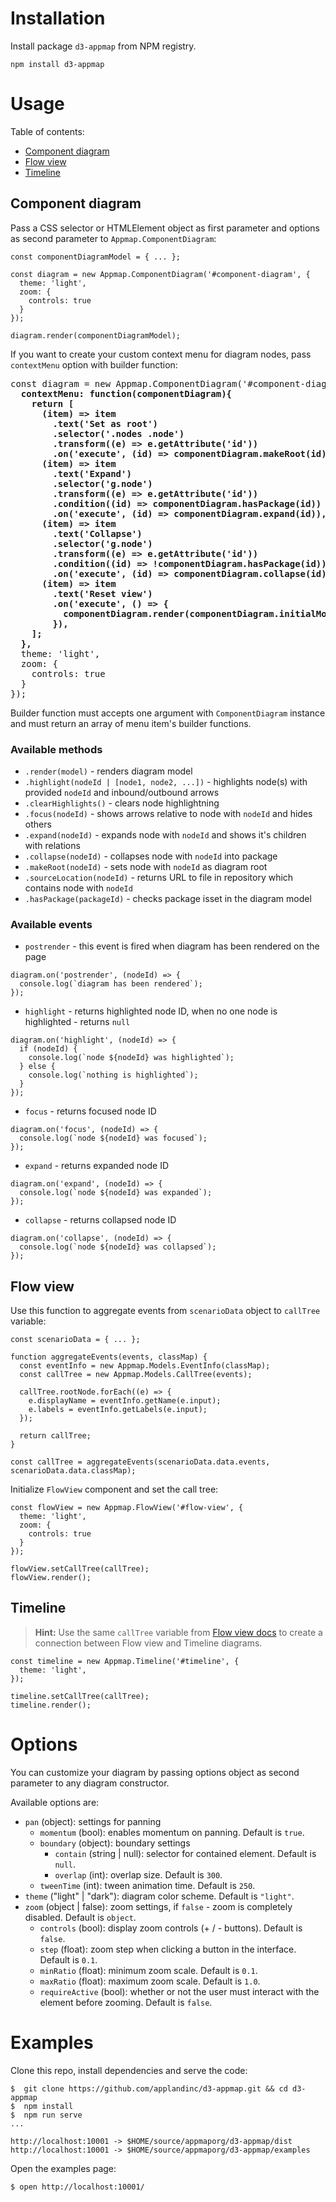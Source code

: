 # Installation

Install package `d3-appmap` from NPM registry.

```
npm install d3-appmap
```

# Usage

Table of contents:
- [Component diagram](#component-diagram)
- [Flow view](#flow-view)
- [Timeline](#timeline)

## Component diagram

Pass a CSS selector or HTMLElement object as first parameter and options as second parameter to `Appmap.ComponentDiagram`:

```
const componentDiagramModel = { ... };

const diagram = new Appmap.ComponentDiagram('#component-diagram', {
  theme: 'light',
  zoom: {
    controls: true
  }
});

diagram.render(componentDiagramModel);
```

If you want to create your custom context menu for diagram nodes, pass `contextMenu` option with builder function:

<pre>
const diagram = new Appmap.ComponentDiagram('#component-diagram', {
  <b>contextMenu: function(componentDiagram){
    return [
      (item) => item
        .text('Set as root')
        .selector('.nodes .node')
        .transform((e) => e.getAttribute('id'))
        .on('execute', (id) => componentDiagram.makeRoot(id)),
      (item) => item
        .text('Expand')
        .selector('g.node')
        .transform((e) => e.getAttribute('id'))
        .condition((id) => componentDiagram.hasPackage(id))
        .on('execute', (id) => componentDiagram.expand(id)),
      (item) => item
        .text('Collapse')
        .selector('g.node')
        .transform((e) => e.getAttribute('id'))
        .condition((id) => !componentDiagram.hasPackage(id))
        .on('execute', (id) => componentDiagram.collapse(id)),
      (item) => item
        .text('Reset view')
        .on('execute', () => {
          componentDiagram.render(componentDiagram.initialModel);
        }),
    ];
  },</b>
  theme: 'light',
  zoom: {
    controls: true
  }
});
</pre>

Builder function must accepts one argument with `ComponentDiagram` instance and must return an array of menu item's builder functions.

### Available methods
- `.render(model)` - renders diagram model
- `.highlight(nodeId | [node1, node2, ...])` - highlights node(s) with provided `nodeId` and inbound/outbound arrows
- `.clearHighlights()` - clears node highlightning
- `.focus(nodeId)` - shows arrows relative to node with `nodeId` and hides others
- `.expand(nodeId)` - expands node with `nodeId` and shows it's children with relations
- `.collapse(nodeId)` - collapses node with `nodeId` into package
- `.makeRoot(nodeId)` - sets node with `nodeId` as diagram root
- `.sourceLocation(nodeId)` - returns URL to file in repository which contains node with `nodeId`
- `.hasPackage(packageId)` - checks package isset in the diagram model

### Available events
- `postrender` - this event is fired when diagram has been rendered on the page
```
diagram.on('postrender', (nodeId) => {
  console.log(`diagram has been rendered`);
});
```
- `highlight` - returns highlighted node ID, when no one node is highlighted - returns `null`
```
diagram.on('highlight', (nodeId) => {
  if (nodeId) {
    console.log(`node ${nodeId} was highlighted`);
  } else {
    console.log(`nothing is highlighted`);
  }
});
```
- `focus` - returns focused node ID
```
diagram.on('focus', (nodeId) => {
  console.log(`node ${nodeId} was focused`);
});
```
- `expand` - returns expanded node ID
```
diagram.on('expand', (nodeId) => {
  console.log(`node ${nodeId} was expanded`);
});
```
- `collapse` - returns collapsed node ID
```
diagram.on('collapse', (nodeId) => {
  console.log(`node ${nodeId} was collapsed`);
});
```

## Flow view

Use this function to aggregate events from `scenarioData` object to `callTree` variable:
```
const scenarioData = { ... };

function aggregateEvents(events, classMap) {
  const eventInfo = new Appmap.Models.EventInfo(classMap);
  const callTree = new Appmap.Models.CallTree(events);

  callTree.rootNode.forEach((e) => {
    e.displayName = eventInfo.getName(e.input);
    e.labels = eventInfo.getLabels(e.input);
  });

  return callTree;
}

const callTree = aggregateEvents(scenarioData.data.events, scenarioData.data.classMap);
```

Initialize `FlowView` component and set the call tree:
```
const flowView = new Appmap.FlowView('#flow-view', {
  theme: 'light',
  zoom: {
    controls: true
  }
});

flowView.setCallTree(callTree);
flowView.render();
```

## Timeline

> **Hint:** Use the same `callTree` variable from [Flow view docs](#flow-view) to create a connection between Flow view and Timeline diagrams.
```
const timeline = new Appmap.Timeline('#timeline', {
  theme: 'light',
});

timeline.setCallTree(callTree);
timeline.render();
```

# Options

You can customize your diagram by passing options object as second parameter to any diagram constructor.

Available options are:

- `pan` (object): settings for panning
  - `momentum` (bool): enables momentum on panning. Default is `true`.
  - `boundary` (object): boundary settings
    - `contain` (string | null): selector for contained element. Default is `null`.
    - `overlap` (int): overlap size. Default is `300`.
  - `tweenTime` (int): tween animation time. Default is `250`.
- `theme` ("light" | "dark"): diagram color scheme. Default is `"light"`.
- `zoom` (object | false): zoom settings, if `false` - zoom is completely disabled. Default is `object`.
  - `controls` (bool): display zoom controls (+ / - buttons). Default is `false`.
  - `step` (float): zoom step when clicking a button in the interface. Default is `0.1`.
  - `minRatio` (float): minimum zoom scale. Default is `0.1`.
  - `maxRatio` (float): maximum zoom scale. Default is `1.0`.
  - `requireActive` (bool): whether or not the user must interact with the element before zooming. Default is `false`.

# Examples

Clone this repo, install dependencies and serve the code:

```
$  git clone https://github.com/applandinc/d3-appmap.git && cd d3-appmap
$  npm install
$  npm run serve
...

http://localhost:10001 -> $HOME/source/appmaporg/d3-appmap/dist
http://localhost:10001 -> $HOME/source/appmaporg/d3-appmap/examples
```

Open the examples page:

```
$ open http://localhost:10001/
```
